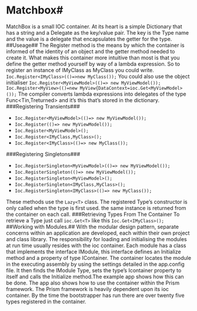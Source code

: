# Matchbox#
MatchBox is a small IOC container. At its heart is a simple Dictionary that has a string and a Delegate as the key/value pair. The key is the Type name and the value is a delegate that encapsulates the getter for the type.
##Useage##
The Register method is the means by which the container is informed of the identity of an object and the getter method needed to create it. What makes this container more intuitive than most is that you define the getter method yourself by way of a lambda expression. So to register an instance of IMyClass as MyClass you could write.
`Ioc.Register<IMyClass>(()=>new MyClass());`
You could also use the object initialiser
`Ioc.Register<MyViewModel>(()=> new MyViewModel());`
`Ioc.Register<MyView>(()=new MyView{DataContext=ioc.Get<MyViewModel>());`
The compiler converts lambda expressions into delegates of the type Func<Tin,Treturned> and it’s this that’s stored in the dictionary.
###Registering Transients###
- `Ioc.Register<MyViewModel>(()=> new MyViewModel());`
- `Ioc.Register(()=> new MyViewModel());`
- `Ioc.Register<MyViewModel>();`
- `Ioc.Register<IMyClass,MyClass>();`
- `Ioc.Register<IMyClass>(()=> new MyClass());`

###Registering Singletons###
- `Ioc.RegisterSingleton<MyViewModel>(()=> new MyViewModel());`
- `Ioc.RegisterSingleton(()=> new MyViewModel());`
- `Ioc.RegisterSingleton<MyViewModel>();`
- `Ioc.RegisterSingleton<IMyClass,MyClass>();`
- `Ioc.RegisterSingleton<IMyClass>(()=> new MyClass());`

These methods use the `Lazy<T>` class. The registered Type’s constructor is only called when the  type is first used.  the same instance is returned from the container on each call.
###Retrieving Types From The Container
To retrieve a Type just call `ioc.Get<T>` like this
`Ioc.Get<IMyClass>();`
##Working with Modules.##
With the modular design pattern, separate concerns within an application are developed, each within their own project and class library. The responsibility for loading and initialising the modules at run time usually resides with the ioc container. Each module has a class that implements the interface IModule, this interface defines an Initialize method and a property of type IContainer. The container locates the module in the executing assembly by using the settings detailed in the app.config file. It then finds the IModule Type, sets the type’s Icontainer property to itself and calls the Initialize method.The example app shows how this can be done. The app also shows how to use the container within the Prism framework. The Prism framework is heavily dependent upon its ioc container. By the time the bootstrapper  has run there are over twenty five types registered in the container.

